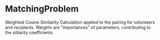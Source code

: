 # MatchingProblem
Weighted Cosine Similarity Calculation applied to the pairing for volunteers and recipients.
Weights are "importances" of parameters, contributing to the sililarity coefficients.
